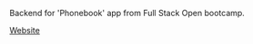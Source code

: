 Backend for 'Phonebook' app from Full Stack Open bootcamp.

[Website](https://phonebook-backend-hk7i.onrender.com)
